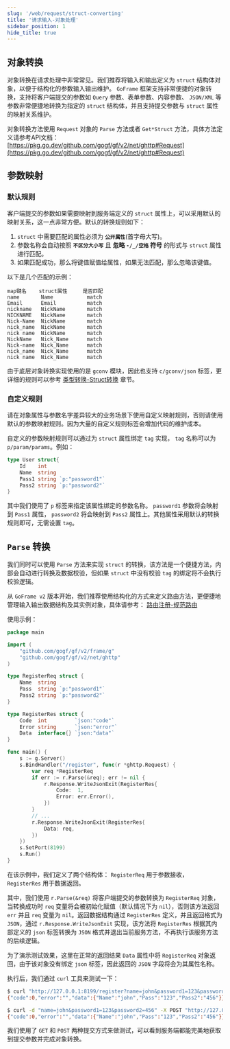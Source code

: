 ```yaml
---
slug: '/web/request/struct-converting'
title: '请求输入-对象处理'
sidebar_position: 1
hide_title: true
---
```


## 对象转换

对象转换在请求处理中非常常见。我们推荐将输入和输出定义为 `struct` 结构体对象，以便于结构化的参数输入输出维护。 `GoFrame` 框架支持非常便捷的对象转换，支持将客户端提交的参数如 `Query` 参数、表单参数、内容参数、 `JSON/XML` 等参数非常便捷地转换为指定的 `struct` 结构体，并且支持提交参数与 `struct` 属性的映射关系维护。

对象转换方法使用 `Request` 对象的 `Parse` 方法或者 `Get*Struct` 方法，具体方法定义请参考API文档： [https://pkg.go.dev/github.com/gogf/gf/v2/net/ghttp#Request](https://pkg.go.dev/github.com/gogf/gf/v2/net/ghttp#Request)

## 参数映射

### 默认规则

客户端提交的参数如果需要映射到服务端定义的 `struct` 属性上，可以采用默认的映射关系，这一点非常方便。默认的转换规则如下：

1. `struct` 中需要匹配的属性必须为 **`公开属性`**(首字母大写)。
2. 参数名称会自动按照 **`不区分大小写`** 且 **忽略 `-/_/空格` 符号** 的形式与 `struct` 属性进行匹配。
3. 如果匹配成功，那么将键值赋值给属性，如果无法匹配，那么忽略该键值。

以下是几个匹配的示例：

```
map键名    struct属性     是否匹配
name       Name           match
Email      Email          match
nickname   NickName       match
NICKNAME   NickName       match
Nick-Name  NickName       match
nick_name  NickName       match
nick name  NickName       match
NickName   Nick_Name      match
Nick-name  Nick_Name      match
nick_name  Nick_Name      match
nick name  Nick_Name      match
```

由于底层对象转换实现使用的是 `gconv` 模块，因此也支持 `c/gconv/json` 标签，更详细的规则可以参考 [类型转换-Struct转换](../../核心组件/类型转换/类型转换-Struct转换.md) 章节。

### 自定义规则

请在对象属性与参数名字差异较大的业务场景下使用自定义映射规则，否则请使用默认的参数映射规则。因为大量的自定义规则标签会增加代码的维护成本。

自定义的参数映射规则可以通过为 `struct` 属性绑定 `tag` 实现， `tag` 名称可以为 `p/param/params`。例如：

```go
type User struct{
    Id    int
    Name  string
    Pass1 string `p:"password1"`
    Pass2 string `p:"password2"`
}
```

其中我们使用了 `p` 标签来指定该属性绑定的参数名称。 `password1` 参数将会映射到 `Pass1` 属性， `password2` 将会映射到 `Pass2` 属性上。其他属性采用默认的转换规则即可，无需设置 `tag`。

## `Parse` 转换

我们同时可以使用 `Parse` 方法来实现 `struct` 的转换，该方法是一个便捷方法，内部会自动进行转换及数据校验，但如果 `struct` 中没有校验 `tag` 的绑定将不会执行校验逻辑。

从 `GoFrame v2` 版本开始，我们推荐使用结构化的方式来定义路由方法，更便捷地管理输入输出数据结构及其实例对象，具体请参考： [路由注册-规范路由](../路由管理/路由管理-路由注册/路由注册-规范路由/路由注册-规范路由.md)

使用示例：

```go
package main

import (
    "github.com/gogf/gf/v2/frame/g"
    "github.com/gogf/gf/v2/net/ghttp"
)

type RegisterReq struct {
    Name  string
    Pass  string `p:"password1"`
    Pass2 string `p:"password2"`
}

type RegisterRes struct {
    Code  int         `json:"code"`
    Error string      `json:"error"`
    Data  interface{} `json:"data"`
}

func main() {
    s := g.Server()
    s.BindHandler("/register", func(r *ghttp.Request) {
        var req *RegisterReq
        if err := r.Parse(&req); err != nil {
            r.Response.WriteJsonExit(RegisterRes{
                Code:  1,
                Error: err.Error(),
            })
        }
        // ...
        r.Response.WriteJsonExit(RegisterRes{
            Data: req,
        })
    })
    s.SetPort(8199)
    s.Run()
}
```

在该示例中，我们定义了两个结构体： `RegisterReq` 用于参数接收， `RegisterRes` 用于数据返回。

其中，我们使用 `r.Parse(&req)` 将客户端提交的参数转换为 `RegisterReq` 对象，当转换成功时 `req` 变量将会被初始化赋值（默认情况下为 `nil`），否则该方法返回 `err` 并且 `req` 变量为 `nil`。返回数据结构通过 `RegisterRes` 定义，并且返回格式为 `JSON`，通过 `r.Response.WriteJsonExit` 实现，该方法将 `RegisterRes` 根据其内部定义的 `json` 标签转换为 `JSON` 格式并退出当前服务方法，不再执行该服务方法的后续逻辑。

为了演示测试效果，这里在正常的返回结果 `Data` 属性中将 `RegisterReq` 对象返回，由于该对象没有绑定 `json` 标签，因此返回的 `JSON` 字段将会为其属性名称。

执行后，我们通过 `curl` 工具来测试一下：

```bash
$ curl "http://127.0.0.1:8199/register?name=john&password1=123&password2=456"
{"code":0,"error":"","data":{"Name":"john","Pass":"123","Pass2":"456"}}

$ curl -d "name=john&password1=123&password2=456" -X POST "http://127.0.0.1:8199/register"
{"code":0,"error":"","data":{"Name":"john","Pass":"123","Pass2":"456"}}
```

我们使用了 `GET` 和 `POST` 两种提交方式来做测试，可以看到服务端都能完美地获取到提交参数并完成对象转换。
